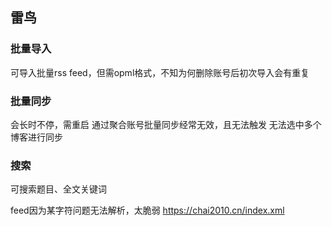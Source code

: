 ## 雷鸟

### 批量导入
可导入批量rss feed，但需opml格式，不知为何删除账号后初次导入会有重复

### 批量同步
会长时不停，需重启
通过聚合账号批量同步经常无效，且无法触发
无法选中多个博客进行同步

### 搜索
可搜索题目、全文关键词


feed因为某字符问题无法解析，太脆弱
https://chai2010.cn/index.xml
